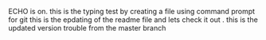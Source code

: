 ECHO is on.
this is the typing test by creating a file using command prompt 
for git
this is the epdating of the readme file and lets check it out .
this is the updated version
trouble from the master branch